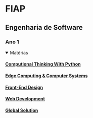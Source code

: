 # FIAP
## Engenharia de Software

### Ano 1
<details open>
  <summary>Matérias</summary>
  
  #### [Computional Thinking With Python](https://github.com/orgs/Rafafaaa-FIAP/repositories?q=CTP+sort%3Aname-asc)
  #### [Edge Computing & Computer Systems](https://github.com/orgs/Rafafaaa-FIAP/repositories?q=EDG+sort%3Aname-asc)
  #### [Front-End Design](https://github.com/orgs/Rafafaaa-FIAP/repositories?q=FRO+sort%3Aname-asc)
  #### [Web Development](https://github.com/orgs/Rafafaaa-FIAP/repositories?q=WEB+sort%3Aname-asc)
  #### [Global Solution](https://github.com/orgs/Rafafaaa-FIAP/repositories?q=GS01+sort%3Aname-asc)
</details>

